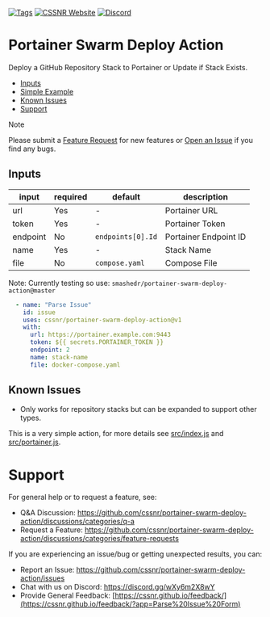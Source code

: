 [![Tags](https://img.shields.io/github/actions/workflow/status/cssnr/portainer-swarm-deploy-action/tags.yaml?logo=github&logoColor=white&label=tags)](https://github.com/cssnr/portainer-swarm-deploy-action/actions/workflows/tags.yaml)
[![CSSNR Website](https://img.shields.io/badge/pages-website-blue?logo=github&logoColor=white&color=blue)](https://cssnr.github.io/)
[![Discord](https://img.shields.io/discord/899171661457293343?logo=discord&logoColor=white&label=discord&color=7289da)](https://discord.gg/wXy6m2X8wY)
# Portainer Swarm Deploy Action

Deploy a GitHub Repository Stack to Portainer or Update if Stack Exists.

*   [Inputs](#Inputs)
*   [Simple Example](#Simple-Example)
*   [Known Issues](#Known-Issues)
*   [Support](#Support)

> [!NOTE]   
> Please submit
> a [Feature Request](https://github.com/cssnr/portainer-swarm-deploy-action/discussions/categories/feature-requests)
> for new features or [Open an Issue](https://github.com/cssnr/portainer-swarm-deploy-action/issues) if you find any bugs.

## Inputs

| input    | required | default           | description           |
|----------|----------|-------------------|-----------------------|
| url      | Yes      | -                 | Portainer URL         |
| token    | Yes      | -                 | Portainer Token       |
| endpoint | No       | `endpoints[0].Id` | Portainer Endpoint ID |
| name     | Yes      | -                 | Stack Name            |
| file     | No       | `compose.yaml`    | Compose File          |

Note: Currently testing so use: `smashedr/portainer-swarm-deploy-action@master`

```yaml
  - name: "Parse Issue"
    id: issue
    uses: cssnr/portainer-swarm-deploy-action@v1
    with:
      url: https://portainer.example.com:9443
      token: ${{ secrets.PORTAINER_TOKEN }}
      endpoint: 2
      name: stack-name
      file: docker-compose.yaml
```

## Known Issues

- Only works for repository stacks but can be expanded to support other types.

This is a very simple action, for more details see
[src/index.js](src%2Findex.js) and [src/portainer.js](src%2Fportainer.js).

# Support

For general help or to request a feature, see:

- Q&A Discussion: https://github.com/cssnr/portainer-swarm-deploy-action/discussions/categories/q-a
- Request a Feature: https://github.com/cssnr/portainer-swarm-deploy-action/discussions/categories/feature-requests

If you are experiencing an issue/bug or getting unexpected results, you can:

- Report an Issue: https://github.com/cssnr/portainer-swarm-deploy-action/issues
- Chat with us on Discord: https://discord.gg/wXy6m2X8wY
- Provide General Feedback: [https://cssnr.github.io/feedback/](https://cssnr.github.io/feedback/?app=Parse%20Issue%20Form)
